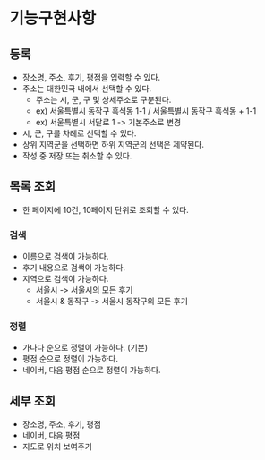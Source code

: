 # 기능구현사항

## 등록

- 장소명, 주소, 후기, 평점을 입력할 수 있다.
- 주소는 대한민국 내에서 선택할 수 있다.
  - 주소는 시, 군, 구 및 상세주소로 구분된다.
  - ex) 서울특별시 동작구 흑석동 1-1 / 서울특별시 동작구 흑석동 + 1-1
  - ex) 서울특별시 서달로 1 -> 기본주소로 변경
- 시, 군, 구를 차례로 선택할 수 있다.
- 상위 지역군을 선택하면 하위 지역군의 선택은 제약된다.
- 작성 중 저장 또는 취소할 수 있다.

## 목록 조회

- 한 페이지에 10건, 10페이지 단위로 조회할 수 있다.

### 검색
 
- 이름으로 검색이 가능하다.
- 후기 내용으로 검색이 가능하다.
- 지역으로 검색이 가능하다.
  - 서울시 -> 서울시의 모든 후기
  - 서울시 & 동작구 -> 서울시 동작구의 모든 후기

### 정렬

- 가나다 순으로 정렬이 가능하다. (기본)
- 평점 순으로 정렬이 가능하다.
- 네이버, 다음 평점 순으로 정렬이 가능하다.


## 세부 조회

- 장소명, 주소, 후기, 평점
- 네이버, 다음 평점
- 지도로 위치 보여주기